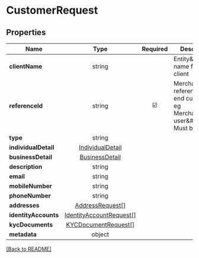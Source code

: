# CustomerRequest



## Properties

| Name | Type | Required | Description | Examples |
|------------|:-------------:|:-------------:|-------------|:-------------:|
| **clientName** |string |  | Entity\&#39;s name for this client | | |
| **referenceId** |string | ☑️ | Merchant\&#39;s reference of this end customer, eg Merchant\&#39;s user\&#39;s id. Must be unique. | | |
| **type** |string |  |  | | |
| **individualDetail** |[IndividualDetail](IndividualDetail.md) |  |  | | |
| **businessDetail** |[BusinessDetail](BusinessDetail.md) |  |  | | |
| **description** |string |  |  | | |
| **email** |string |  |  | | |
| **mobileNumber** |string |  |  | | |
| **phoneNumber** |string |  |  | | |
| **addresses** |[AddressRequest[]](AddressRequest.md) |  |  | | |
| **identityAccounts** |[IdentityAccountRequest[]](IdentityAccountRequest.md) |  |  | | |
| **kycDocuments** |[KYCDocumentRequest[]](KYCDocumentRequest.md) |  |  | | |
| **metadata** |object |  |  | | |



[[Back to README]](../../README.md)